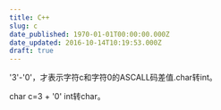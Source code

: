 ```yaml
---
title: C++
slug: c
date_published: 1970-01-01T00:00:00.000Z
date_updated: 2016-10-14T10:19:53.000Z
draft: true
---
```


'3'-'0'，才表示字符c和字符0的ASCALL码差值.char转int。

char c=3 + '0' int转char。
